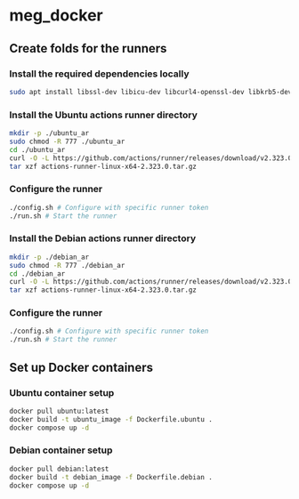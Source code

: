 # meg_docker

## Create folds for the runners

### Install the required dependencies locally
```sh
sudo apt install libssl-dev libicu-dev libcurl4-openssl-dev libkrb5-dev zlib1g-dev
```

### Install the Ubuntu actions runner directory
```sh
mkdir -p ./ubuntu_ar
sudo chmod -R 777 ./ubuntu_ar 
cd ./ubuntu_ar
curl -O -L https://github.com/actions/runner/releases/download/v2.323.0/actions-runner-linux-x64-2.323.0.tar.gz
tar xzf actions-runner-linux-x64-2.323.0.tar.gz
```
### Configure the runner
```sh
./config.sh # Configure with specific runner token
./run.sh # Start the runner
```

### Install the Debian actions runner directory
```sh
mkdir -p ./debian_ar
sudo chmod -R 777 ./debian_ar 
cd ./debian_ar
curl -O -L https://github.com/actions/runner/releases/download/v2.323.0/actions-runner-linux-x64-2.323.0.tar.gz
tar xzf actions-runner-linux-x64-2.323.0.tar.gz
```

### Configure the runner
```sh
./config.sh # Configure with specific runner token
./run.sh # Start the runner
```

## Set up Docker containers

### Ubuntu container setup
```sh
docker pull ubuntu:latest
docker build -t ubuntu_image -f Dockerfile.ubuntu .
docker compose up -d
```
### Debian container setup
```sh
docker pull debian:latest
docker build -t debian_image -f Dockerfile.debian .
docker compose up -d
```
